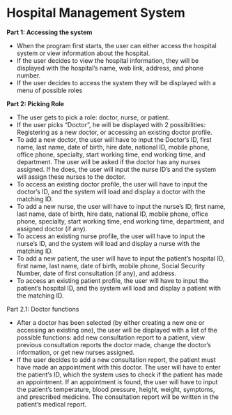 # Hospital Management System

**Part 1: Accessing the system**

- When the program first starts, the user can either access the hospital system or view information about the hospital.
- If the user decides to view the hospital information, they will be displayed with the hospital’s name, web link, address, and phone number. 
- If the user decides to access the system they will be displayed with a menu of possible roles

**Part 2: Picking Role**


- The user gets to pick a role: doctor, nurse, or patient.
- If the user picks “Doctor”, he will be displayed with 2 possibilities: Registering as a new doctor, or accessing an existing doctor profile. 
- To add a new doctor, the user will have to input the Doctor’s ID, first name, last name, date of birth, hire date, national ID, mobile phone, office phone, specialty, start working time, end working time, and department. The user will be asked if the doctor has any nurses assigned. If he does, the user will input the nurse ID’s and the system will assign these nurses to the doctor. 
- To access an existing doctor profile, the user will have to input the doctor’s ID, and the system will load and display a doctor with the matching ID.
- To add a new nurse, the user will have to input the nurse’s ID, first name, last name, date of birth, hire date, national ID, mobile phone, office phone, specialty, start working time, end working time, department, and assigned doctor (if any).
- To access an existing nurse profile, the user will have to input the nurse’s ID, and the system will load and display a nurse with the matching ID.
- To add a new patient, the user will have to input the patient’s hospital ID, first name, last name, date of birth, mobile phone, Social Security Number, date of first consultation (if any), and address.
- To access an existing patient profile, the user will have to input the patient’s hospital ID, and the system will load and display a patient with the matching ID.

Part 2.1: Doctor functions

- After a doctor has been selected (by either creating a new one or accessing an existing one), the user will be displayed with a list of the possible functions: add new consultation report to a patient, view previous consultation reports the doctor made, change the doctor’s information, or get new nurses assigned. 
- If the user decides to add a new consultation report, the patient must have made an appointment with this doctor. The user will have to enter the patient’s ID, which the system uses to check if the patient has made an appointment. If an appointment is found, the user will have to input the patient’s temperature, blood pressure, height, weight, symptoms, and prescribed medicine. The consultation report will be written in the patient’s medical report. 
